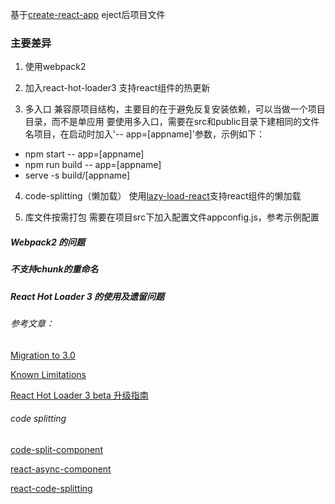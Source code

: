 基于[create-react-app](https://github.com/facebookincubator/create-react-app) eject后项目文件

### 主要差异

1. 使用webpack2

2. 加入react-hot-loader3
支持react组件的热更新

3. 多入口
兼容原项目结构，主要目的在于避免反复安装依赖，可以当做一个项目目录，而不是单应用
要使用多入口，需要在src和public目录下建相同的文件名项目，在启动时加入'-- app=[appname]'参数，示例如下：
  * npm start -- app=[appname]
  * npm run build -- app=[appname]
  * serve -s build/[appname]

4. code-splitting（懒加载）
使用[lazy-load-react](https://github.com/JoV5/lazy-load-react)支持react组件的懒加载

5. 库文件按需打包
需要在项目src下加入配置文件appconfig.js，参考示例配置


##### Webpack2 的问题

##### 不支持chunk的重命名

##### React Hot Loader 3 的使用及遗留问题

###### 参考文章：

[Migration to 3.0](https://github.com/gaearon/react-hot-loader/tree/next/docs)

[Known Limitations](https://github.com/gaearon/react-hot-loader/blob/next/docs/Known%20Limitations.md)

[React Hot Loader 3 beta 升级指南](https://sebastianblade.com/react-hot-loader-3-beta-upgrade-guide)


###### code splitting
[code-split-component](https://github.com/ctrlplusb/code-split-component)

[react-async-component](https://github.com/ctrlplusb/react-async-component)

[react-code-splitting](https://github.com/didierfranc/react-code-splitting)


